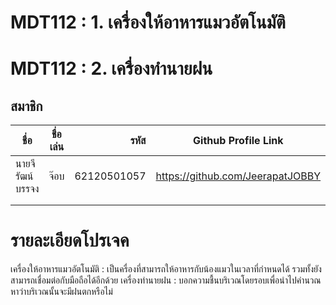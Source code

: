 # MDT112 : 1. เครื่องให้อาหารแมวอัตโนมัติ
# MDT112 : 2. เครื่องทำนายฝน


## สมาชิก



| ชื่อ      | ชื่อเล่น          | รหัส  |Github Profile Link|
| ------------- |:-------------:| -----:|----|
|นายจีรัฒน์ บรรจง     | จ๊อบ  | 62120501057 |https://github.com/JeerapatJOBBY|
|   |     |  |    |
|  |      |   |    |

# รายละเอียดโปรเจค
เครื่องให้อาหารแมวอัตโนมัติ : เป็นครื่องที่สามารถให้อาหารกับน้องแมวในเวลาที่กำหนดได้ รวมทั้งยังสามารถเชื่อมต่อกับมือถือได้อีกด้วย
เครื่องทำนายฝน : บอกความชื้นบริเวณโดยรอบเพื่อนำไปคำนวณหาว่าบริเวณนั้นจะมีฝนตกหรือไม่
